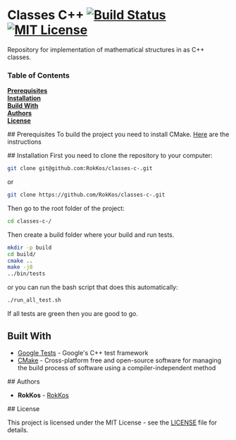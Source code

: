 # Classes C++ [![Build Status][travis-badge]][travis-link][![MIT License][license-badge]](LICENSE.md)
Repository for implementation of mathematical structures in as C++ classes.

### Table of Contents

**[Prerequisites](#prereq)**  
**[Installation](#install)**  
**[Build With](#build)**  
**[Authors](#authors)**  
**[License](#license)**

##<a name="prereq"></a> Prerequisites
To build the project you need to install CMake. [Here](https://cmake.org/install/) are the instructions

##<a name="install"></a> Installation
First you need to clone the repository to your computer:
```bash
git clone git@github.com:RokKos/classes-c-.git
```
or
```bash
git clone https://github.com/RokKos/classes-c-.git
```

Then go to the root folder of the project:
```bash
cd classes-c-/
```

Then create a build folder where your build and run tests.
```bash
mkdir -p build
cd build/
cmake ..
make -j8
../bin/tests
```

or you can run the bash script that does this automatically:
```bash
./run_all_test.sh
```
If all tests are green then you are good to go.

## Built With
* [Google Tests](https://github.com/google/googletest) - Google's C++ test framework
* [CMake](https://cmake.org/) - Cross-platform free and open-source software for managing the build process of software using a compiler-independent method

##<a name="authors"></a> Authors

* **RokKos** - [RokKos](https://github.com/RokKos)

##<a name="license"></a> License

This project is licensed under the MIT License - see the [LICENSE](LICENSE.md) file for details.


[travis-badge]:    https://travis-ci.org/RokKos/classes-c-.svg?branch=master
[travis-link]:     https://travis-ci.org/RokKos/classes-c-
[license-badge]:   https://img.shields.io/badge/license-MIT-007EC7.svg
